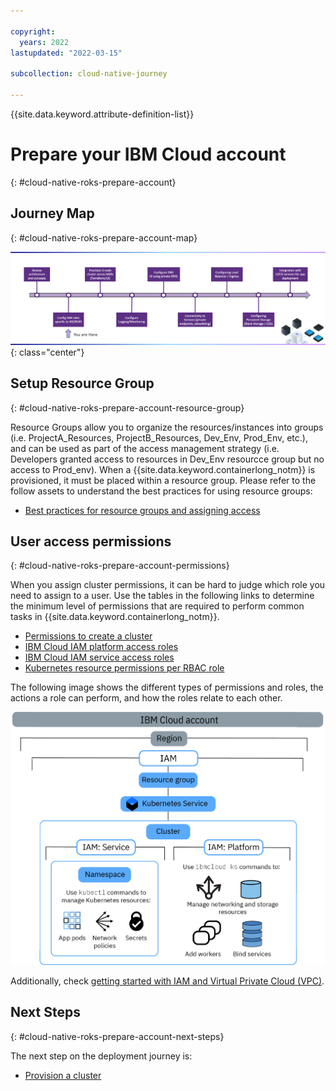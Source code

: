 ```yaml
---

copyright:
  years: 2022
lastupdated: "2022-03-15"

subcollection: cloud-native-journey

---
```


{{site.data.keyword.attribute-definition-list}}

# Prepare your IBM Cloud account
{: #cloud-native-roks-prepare-account}

## Journey Map
{: #cloud-native-roks-prepare-account-map}

![Architecture](images/prepare-account/journey-map.png){: class="center"}

## Setup Resource Group
{: #cloud-native-roks-prepare-account-resource-group}

Resource Groups allow you to organize the resources/instances into groups (i.e. ProjectA_Resources, ProjectB_Resources, Dev_Env, Prod_Env, etc.), and can be used as part of the access management strategy (i.e. Developers granted access to resources in Dev_Env resourcce group but no access to Prod_env). When a {{site.data.keyword.containerlong_notm}} is provisioned, it must be placed within a resource group. Please refer to the follow assets to understand the best practices for using resource groups:

- [Best practices for resource groups and assigning access](/docs/account?topic=account-account_setup)

## User access permissions
{: #cloud-native-roks-prepare-account-permissions}

When you assign cluster permissions, it can be hard to judge which role you need to assign to a user. Use the tables in the following links to determine the minimum level of permissions that are required to perform common tasks in {{site.data.keyword.containerlong_notm}}.

- [Permissions to create a cluster](https://{DomainName}/docs/containers?topic=containers-access_reference#cluster_create_permissions)
- [IBM Cloud IAM platform access roles](https://{DomainName}/docs/containers?topic=containers-access_reference#iam_platform)
- [IBM Cloud IAM service access roles](https://{DomainName}/docs/containers?topic=containers-access_reference#service)
- [Kubernetes resource permissions per RBAC role](https://{DomainName}/docs/openshift?topic=openshift-access_reference&interface=ui#rbac_ref)

The following image shows the different types of permissions and roles, the actions a role can perform, and how the roles relate to each other.

![user access permissions](images/prepare-account/user_access.png)

Additionally, check [getting started with IAM and Virtual Private Cloud (VPC)](https://{DomainName}/docs/vpc?topic=vpc-iam-getting-started).


## Next Steps
{: #cloud-native-roks-prepare-account-next-steps}

The next step on the deployment journey is:
* [Provision a cluster](/docs/cloud-native-journey?topic=cloud-native-journey-cloud-native-roks-provision-cluster)
